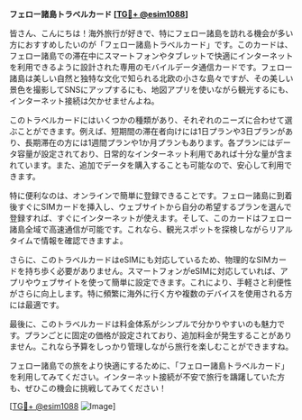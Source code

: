 **フェロー諸島トラベルカード [[TG💪+ @esim1088](https://t.me/s/esim1088)]**

皆さん、こんにちは！海外旅行が好きで、特にフェロー諸島を訪れる機会が多い方におすすめしたいのが「フェロー諸島トラベルカード」です。このカードは、フェロー諸島での滞在中にスマートフォンやタブレットで快適にインターネットを利用できるように設計された専用のモバイルデータ通信カードです。フェロー諸島は美しい自然と独特な文化で知られる北欧の小さな島々ですが、その美しい景色を撮影してSNSにアップするにも、地図アプリを使いながら観光するにも、インターネット接続は欠かせませんよね。

このトラベルカードにはいくつかの種類があり、それぞれのニーズに合わせて選ぶことができます。例えば、短期間の滞在者向けには1日プランや3日プランがあり、長期滞在の方には1週間プランや1か月プランもあります。各プランにはデータ容量が設定されており、日常的なインターネット利用であれば十分な量が含まれています。また、追加でデータを購入することも可能なので、安心して利用できます。

特に便利なのは、オンラインで簡単に登録できることです。フェロー諸島に到着後すぐにSIMカードを挿入し、ウェブサイトから自分の希望するプランを選んで登録すれば、すぐにインターネットが使えます。そして、このカードはフェロー諸島全域で高速通信が可能です。これなら、観光スポットを探検しながらリアルタイムで情報を確認できますよ。

さらに、このトラベルカードはeSIMにも対応しているため、物理的なSIMカードを持ち歩く必要がありません。スマートフォンがeSIMに対応していれば、アプリやウェブサイトを使って簡単に設定できます。これにより、手軽さと利便性がさらに向上します。特に頻繁に海外に行く方や複数のデバイスを使用される方には最適です。

最後に、このトラベルカードは料金体系がシンプルで分かりやすいのも魅力です。プランごとに固定の価格が設定されており、追加料金が発生することがありません。これなら予算をしっかり管理しながら旅行を楽しむことができますね。

フェロー諸島での旅をより快適にするために、「フェロー諸島トラベルカード」を利用してみてください。インターネット接続が不安で旅行を躊躇していた方も、ぜひこの機会に挑戦してみてください！

[[TG💪+ @esim1088](https://t.me/s/esim1088) ![Image](https://i.postimg.cc/Y0z9fWf4/image.png)]